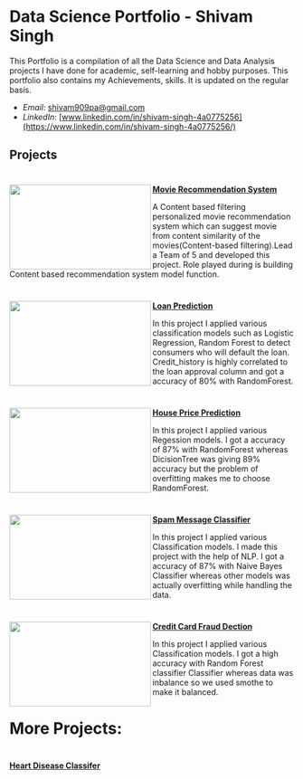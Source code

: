 # Data Science Portfolio - Shivam Singh
This Portfolio is a compilation of all the Data Science and Data Analysis projects I have done for academic, self-learning and hobby purposes. This portfolio also contains my Achievements, skills. It is updated on the regular basis.

- *Email*: [shivam909pa@gmail.com](shivam909pa@gmail.com)
- *LinkedIn*: [www.linkedin.com/in/shivam-singh-4a0775256](https://www.linkedin.com/in/shivam-singh-4a0775256/)

## Projects


#

<img align="left" width="250" height="150" src="https://editor.analyticsvidhya.com/uploads/76889recommender-system-for-movie-recommendation.jpg"> **[Movie Recommendation System](https://github.com/Shivamsingh92/Recommended-System)**
 
A Content based filtering personalized movie recommendation system which can suggest movie from content similarity of the movies(Content-based filtering).Lead a Team of 5 and developed this project. Role played during is building Content based recommendation system model function.

#


<img align="left" width="250" height="150" src="https://www.shubhbank.com/wp-content/uploads/2021/11/apply-for-personal-loan.jpg"> **[Loan Prediction](https://github.com/Shivamsingh92/Loan_prediction)**

In this project I applied various classification models such as Logistic Regression, Random Forest to detect consumers who will default the loan. Credit_history is highly correlated to the loan approval column and got a accuracy of 80% with RandomForest.

#

<img align="left" width="250" height="150" src="https://ak.picdn.net/shutterstock/videos/1074160178/thumb/9.jpg?ip=x480"> **[House Price Prediction](https://github.com/Shivamsingh92/House_Price_Prediction)**

In this project I applied various Regession models. I got a accuracy of 87% with RandomForest whereas DicisionTree was giving 89% accuracy but the problem of overfitting makes me to choose RandomForest.

# 

<img align="left" width="250" height="150" src="https://encrypted-tbn0.gstatic.com/images?q=tbn:ANd9GcTuLl2R412we1bLtQek9oXdgLsCHnhT_l7i-A&usqp=CAU"> **[Spam Message Classifier](https://github.com/Shivamsingh92/Spam_Ham_Classifier)**

In this project I applied various Classification models. I made this project with the help of NLP. I got a accuracy of 87% with Naive Bayes Classifier whereas other models was actually overfitting while handling the data.

#

<img align="left" width="250" height="150" src="https://miro.medium.com/max/640/0*_6WEDnZubsQfTMlY.png"> **[Credit Card Fraud Dection](https://github.com/Shivamsingh92/credit_Card_Fraud_Detection)**

In this project I applied various Classification models. I got a high accuracy with Random Forest classifier Classifier whereas data was inbalance so we used smothe to make it balanced.

# More Projects:


#


**[Heart Disease Classifer](https://github.com/Shivamsingh92/Heart_Disease_Classifier)**

#
